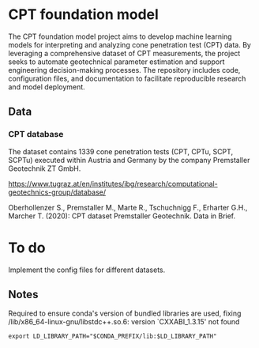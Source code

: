 # CPT foundation model

The CPT foundation model project aims to develop machine learning models for interpreting and analyzing cone penetration test (CPT) data. By leveraging a comprehensive dataset of CPT measurements, the project seeks to automate geotechnical parameter estimation and support engineering decision-making processes. The repository includes code, configuration files, and documentation to facilitate reproducible research and model deployment.

## Data

### CPT database

The dataset contains 1339 cone penetration tests (CPT, CPTu, SCPT, SCPTu) executed within Austria and Germany by the company Premstaller Geotechnik ZT GmbH.

https://www.tugraz.at/en/institutes/ibg/research/computational-geotechnics-group/database/

Oberhollenzer S., Premstaller M., Marte R., Tschuchnigg F., Erharter G.H., Marcher T. (2020): CPT dataset Premstaller Geotechnik. Data in Brief.

# To do

Implement the config files for different datasets.


## Notes

Required to ensure conda's version of bundled libraries are used, fixing /lib/x86_64-linux-gnu/libstdc++.so.6: version `CXXABI_1.3.15' not found

    export LD_LIBRARY_PATH="$CONDA_PREFIX/lib:$LD_LIBRARY_PATH"